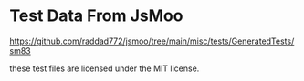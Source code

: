 # Test Data From JsMoo

https://github.com/raddad772/jsmoo/tree/main/misc/tests/GeneratedTests/sm83

these test files are licensed under the MIT license.
